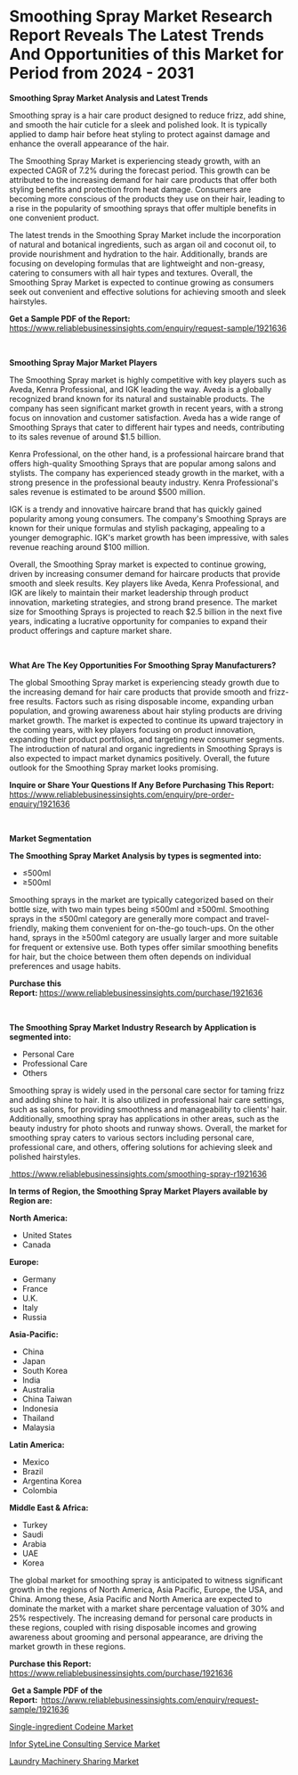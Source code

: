 <p><h1>Smoothing Spray Market Research Report Reveals The Latest Trends And Opportunities of this Market for Period from 2024 - 2031</h1></p><p><strong>Smoothing Spray Market Analysis and Latest Trends</strong></p>
<p><p>Smoothing spray is a hair care product designed to reduce frizz, add shine, and smooth the hair cuticle for a sleek and polished look. It is typically applied to damp hair before heat styling to protect against damage and enhance the overall appearance of the hair.</p><p>The Smoothing Spray Market is experiencing steady growth, with an expected CAGR of 7.2% during the forecast period. This growth can be attributed to the increasing demand for hair care products that offer both styling benefits and protection from heat damage. Consumers are becoming more conscious of the products they use on their hair, leading to a rise in the popularity of smoothing sprays that offer multiple benefits in one convenient product.</p><p>The latest trends in the Smoothing Spray Market include the incorporation of natural and botanical ingredients, such as argan oil and coconut oil, to provide nourishment and hydration to the hair. Additionally, brands are focusing on developing formulas that are lightweight and non-greasy, catering to consumers with all hair types and textures. Overall, the Smoothing Spray Market is expected to continue growing as consumers seek out convenient and effective solutions for achieving smooth and sleek hairstyles.</p></p>
<p><strong>Get a Sample PDF of the Report:&nbsp;</strong> <a href="https://www.reliablebusinessinsights.com/enquiry/request-sample/1921636">https://www.reliablebusinessinsights.com/enquiry/request-sample/1921636</a></p>
<p>&nbsp;</p>
<p><strong>Smoothing Spray Major Market Players</strong></p>
<p><p>The Smoothing Spray market is highly competitive with key players such as Aveda, Kenra Professional, and IGK leading the way. Aveda is a globally recognized brand known for its natural and sustainable products. The company has seen significant market growth in recent years, with a strong focus on innovation and customer satisfaction. Aveda has a wide range of Smoothing Sprays that cater to different hair types and needs, contributing to its sales revenue of around $1.5 billion.</p><p>Kenra Professional, on the other hand, is a professional haircare brand that offers high-quality Smoothing Sprays that are popular among salons and stylists. The company has experienced steady growth in the market, with a strong presence in the professional beauty industry. Kenra Professional's sales revenue is estimated to be around $500 million.</p><p>IGK is a trendy and innovative haircare brand that has quickly gained popularity among young consumers. The company's Smoothing Sprays are known for their unique formulas and stylish packaging, appealing to a younger demographic. IGK's market growth has been impressive, with sales revenue reaching around $100 million.</p><p>Overall, the Smoothing Spray market is expected to continue growing, driven by increasing consumer demand for haircare products that provide smooth and sleek results. Key players like Aveda, Kenra Professional, and IGK are likely to maintain their market leadership through product innovation, marketing strategies, and strong brand presence. The market size for Smoothing Sprays is projected to reach $2.5 billion in the next five years, indicating a lucrative opportunity for companies to expand their product offerings and capture market share.</p></p>
<p>&nbsp;</p>
<p><strong>What Are The Key Opportunities For Smoothing Spray Manufacturers?</strong></p>
<p><p>The global Smoothing Spray market is experiencing steady growth due to the increasing demand for hair care products that provide smooth and frizz-free results. Factors such as rising disposable income, expanding urban population, and growing awareness about hair styling products are driving market growth. The market is expected to continue its upward trajectory in the coming years, with key players focusing on product innovation, expanding their product portfolios, and targeting new consumer segments. The introduction of natural and organic ingredients in Smoothing Sprays is also expected to impact market dynamics positively. Overall, the future outlook for the Smoothing Spray market looks promising.</p></p>
<p><strong>Inquire or Share Your Questions If Any Before Purchasing This Report:</strong> <a href="https://www.reliablebusinessinsights.com/enquiry/pre-order-enquiry/1921636">https://www.reliablebusinessinsights.com/enquiry/pre-order-enquiry/1921636</a></p>
<p>&nbsp;</p>
<p><strong>Market Segmentation</strong></p>
<p><strong>The Smoothing Spray Market Analysis by types is segmented into:</strong></p>
<p><ul><li>≤500ml</li><li>≥500ml</li></ul></p>
<p><p>Smoothing sprays in the market are typically categorized based on their bottle size, with two main types being ≤500ml and ≥500ml. Smoothing sprays in the ≤500ml category are generally more compact and travel-friendly, making them convenient for on-the-go touch-ups. On the other hand, sprays in the ≥500ml category are usually larger and more suitable for frequent or extensive use. Both types offer similar smoothing benefits for hair, but the choice between them often depends on individual preferences and usage habits.</p></p>
<p><strong>Purchase this Report:&nbsp;</strong><a href="https://www.reliablebusinessinsights.com/purchase/1921636">https://www.reliablebusinessinsights.com/purchase/1921636</a></p>
<p>&nbsp;</p>
<p><strong>The Smoothing Spray Market Industry Research by Application is segmented into:</strong></p>
<p><ul><li>Personal Care</li><li>Professional Care</li><li>Others</li></ul></p>
<p><p>Smoothing spray is widely used in the personal care sector for taming frizz and adding shine to hair. It is also utilized in professional hair care settings, such as salons, for providing smoothness and manageability to clients' hair. Additionally, smoothing spray has applications in other areas, such as the beauty industry for photo shoots and runway shows. Overall, the market for smoothing spray caters to various sectors including personal care, professional care, and others, offering solutions for achieving sleek and polished hairstyles.</p></p>
<p><a href="https://www.reliablebusinessinsights.com/smoothing-spray-r1921636">&nbsp;https://www.reliablebusinessinsights.com/smoothing-spray-r1921636</a></p>
<p><strong>In terms of Region, the Smoothing Spray Market Players available by Region are:</strong></p>
<p>
    <p> <strong> North America: </strong>
        <ul>
            <li>United States</li>
            <li>Canada</li>
        </ul>
        </p> 
    <p> <strong> Europe: </strong>
        <ul>
            <li>Germany</li>
            <li>France</li>
            <li>U.K.</li>
            <li>Italy</li>
            <li>Russia</li>
        </ul>
        </p> 
    <p> <strong> Asia-Pacific: </strong>
        <ul>
            <li>China</li>
            <li>Japan</li>
            <li>South Korea</li>
            <li>India</li>
            <li>Australia</li>
            <li>China Taiwan</li>
            <li>Indonesia</li>
            <li>Thailand</li>
            <li>Malaysia</li>
        </ul>
        </p> 
    <p> <strong> Latin America: </strong>
        <ul>
            <li>Mexico</li>
            <li>Brazil</li>
            <li>Argentina Korea</li>
            <li>Colombia</li>
        </ul>
        </p> 
    <p> <strong> Middle East & Africa: </strong>
        <ul>
            <li>Turkey</li>
            <li>Saudi</li>
            <li>Arabia</li>
            <li>UAE</li>
            <li>Korea</li>
        </ul>
    </p>
    </p>
<p><p>The global market for smoothing spray is anticipated to witness significant growth in the regions of North America, Asia Pacific, Europe, the USA, and China. Among these, Asia Pacific and North America are expected to dominate the market with a market share percentage valuation of 30% and 25% respectively. The increasing demand for personal care products in these regions, coupled with rising disposable incomes and growing awareness about grooming and personal appearance, are driving the market growth in these regions.</p></p>
<p><strong>Purchase this Report: </strong><a href="https://www.reliablebusinessinsights.com/purchase/1921636">https://www.reliablebusinessinsights.com/purchase/1921636</a></p>
<p>&nbsp;<strong>Get a Sample PDF of the Report:&nbsp;&nbsp;</strong><a href="https://www.reliablebusinessinsights.com/enquiry/request-sample/1921636">https://www.reliablebusinessinsights.com/enquiry/request-sample/1921636</a></p>
<p><strong></strong></p>
<p><p><a href="https://www.linkedin.com/pulse/single-ingredient-codeine-market-analysis-its-cagr-segmentation-kssye">Single-ingredient Codeine Market</a></p><p><a href="https://www.linkedin.com/pulse/infor-syteline-consulting-service-market-analysis-sze-forecasted-hnk4e">Infor SyteLine Consulting Service Market</a></p><p><a href="https://www.linkedin.com/pulse/laundry-machinery-sharing-market-size-outlook-forecast-2024-4hwbe">Laundry Machinery Sharing Market</a></p></p>